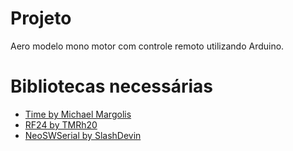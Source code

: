 # Projeto
Aero modelo mono motor com controle remoto utilizando Arduino.

# Bibliotecas necessárias
* [Time by Michael Margolis](http://playground.arduino.cc/code/time)
* [RF24 by TMRh20](http://tmrh20.github.io/RF24/)
* [NeoSWSerial by SlashDevin](https://github.com/SlashDevin/NeoSWSerial)
